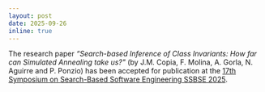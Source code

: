 ```yaml
---
layout: post
date: 2025-09-26
inline: true
---
```


The research paper *“Search-based Inference of Class Invariants: How far can  Simulated Annealing take us?"* (by J.M. Copia, F. Molina, A. Gorla, N. Aguirre and P. Ponzio) has been accepted for publication at the [17th Symposium on Search-Based Software Engineering SSBSE 2025](https://conf.researchr.org/home/ssbse-2025).

